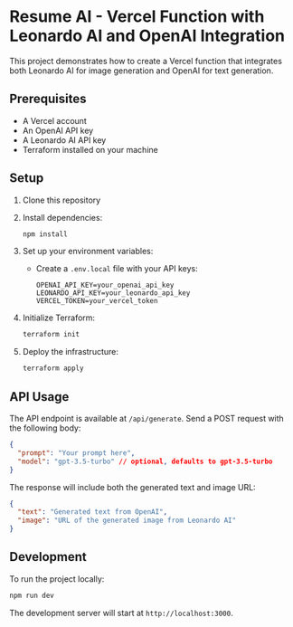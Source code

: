 # Resume AI - Vercel Function with Leonardo AI and OpenAI Integration

This project demonstrates how to create a Vercel function that integrates both Leonardo AI for image generation and OpenAI for text generation.

## Prerequisites

- A Vercel account
- An OpenAI API key
- A Leonardo AI API key
- Terraform installed on your machine

## Setup

1. Clone this repository
2. Install dependencies:
   ```bash
   npm install
   ```

3. Set up your environment variables:
   - Create a `.env.local` file with your API keys:
     ```
     OPENAI_API_KEY=your_openai_api_key
     LEONARDO_API_KEY=your_leonardo_api_key
     VERCEL_TOKEN=your_vercel_token
     ```

4. Initialize Terraform:
   ```bash
   terraform init
   ```

5. Deploy the infrastructure:
   ```bash
   terraform apply
   ```

## API Usage

The API endpoint is available at `/api/generate`. Send a POST request with the following body:

```json
{
  "prompt": "Your prompt here",
  "model": "gpt-3.5-turbo" // optional, defaults to gpt-3.5-turbo
}
```

The response will include both the generated text and image URL:

```json
{
  "text": "Generated text from OpenAI",
  "image": "URL of the generated image from Leonardo AI"
}
```

## Development

To run the project locally:

```bash
npm run dev
```

The development server will start at `http://localhost:3000`. 